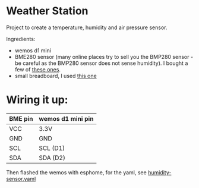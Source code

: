 
# Weather Station

Project to create a temperature, humidity and air pressure sensor.

Ingredients: 
 - wemos d1 mini
 - BME280 sensor (many online places try to sell you the BMP280 sensor - be careful as the BMP280 sensor does not sense humidity). I bought a few of [these ones](https://www.ebay.com.au/itm/BME280-Digital-Sensor-I2C-SPI-Temperature-Humidity-Barometric-Pressure-Arduino-/333607830853?mkcid=16&mkevt=1&_trksid=p2349624.m46890.l49286&mkrid=705-154756-20017-0).
  - small breadboard, I used [this one](https://www.jaycar.com.au/small-breadboard-layout-prototyping-board/p/HP9570?gclid=Cj0KCQjw0umSBhDrARIsAH7FCodqYenrylYihAnwdhDvVWKaHqEdv6Fcirz59BYOIwHFLGXBcQuaj2caAkRPEALw_wcB)


# Wiring it up: 


| BME pin | wemos d1 mini pin|
|--|--|
| VCC | 3.3V |
| GND | GND |
| SCL | SCL (D1) |
| SDA | SDA (D2) |



Then flashed the wemos with esphome, for the yaml, see [humidity-sensor.yaml](/humidity-sensor.yaml)
